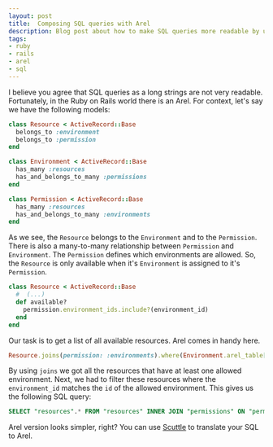 ```yaml
---
layout: post
title:  Composing SQL queries with Arel
description: Blog post about how to make SQL queries more readable by using Arel
tags:
- ruby
- rails
- arel
- sql
---
```


I believe you agree that SQL queries as a long strings are not very readable. Fortunately, in the Ruby on Rails world there is an Arel. For context, let's say we have the following models:

```ruby
class Resource < ActiveRecord::Base
  belongs_to :environment
  belongs_to :permission
end

class Environment < ActiveRecord::Base
  has_many :resources
  has_and_belongs_to_many :permissions
end

class Permission < ActiveRecord::Base
  has_many :resources
  has_and_belongs_to_many :environments
end
```

As we see, the `Resource` belongs to the `Environment` and to the `Permission`. There is also a many-to-many relationship between `Permission` and `Environment`. The `Permission` defines which environments are allowed. So, the `Resource` is only available when it's `Environment` is assigned to it's `Permission`.

```ruby
class Resource < ActiveRecord::Base
  #  (...)
  def available?
    permission.environment_ids.include?(environment_id)
  end
end
```

Our task is to get a list of all available resources. Arel comes in handy here.

```ruby
Resource.joins(permission: :environments).where(Environment.arel_table[:id].eq(Resource.arel_table[:environment_id]))
```

By using `joins` we got all the resources that have at least one allowed environment. Next, we had to filter these resources where the `environment_id` matches the `id` of the allowed environment. This gives us the following SQL query:

```sql
SELECT "resources".* FROM "resources" INNER JOIN "permissions" ON "permissions"."id" = "resources"."permission_id" INNER JOIN "environments_permissions" ON "environments_permissions"."permission_id" = "permissions"."id" INNER JOIN "environments" ON "environments"."id" = "environments_permissions"."environment_id" WHERE "environments"."id" = "resources"."environment_id"
```

Arel version looks simpler, right? You can use [Scuttle](http://www.scuttle.io/) to translate your SQL to Arel.
